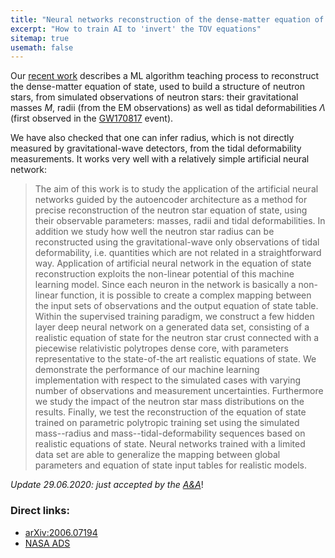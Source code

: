 ```yaml
---
title: "Neural networks reconstruction of the dense-matter equation of state from neutron-star parameters"
excerpt: "How to train AI to 'invert' the TOV equations"
sitemap: true
usemath: false  
---
```


Our [recent work](https://arxiv.org/abs/2006.07194) describes a ML algorithm teaching process to reconstruct the dense-matter equation of state, used to build a structure of neutron stars, from simulated observations of neutron stars: their gravitational masses $M$, radii (from the EM observations) as well as tidal deformabilities $\Lambda$ (first observed in the [GW170817](https://arxiv.org/abs/1805.11579) event). 

We have also checked that one can infer radius, which is not directly measured by gravitational-wave detectors, from the tidal deformability measurements. It works very well with a relatively simple artificial neural network: 

> The aim of this work is to study the application of the artificial neural networks guided by the autoencoder architecture as a method for precise reconstruction of the neutron star equation of state, using their observable parameters: masses, radii and tidal deformabilities. In addition we study how well the neutron star radius can be reconstructed using the gravitational-wave only observations of tidal deformability, i.e. quantities which are not related in a straightforward way. 
> Application of artificial neural network in the equation of state reconstruction exploits the non-linear potential of this machine learning model. Since each neuron in the network is basically a non-linear function, it is possible to create a complex mapping between the input sets of observations and the output equation of state table. Within the supervised training paradigm, we construct a few hidden layer deep neural network on a generated data set, consisting of a realistic equation of state for the neutron star crust connected with a piecewise relativistic polytropes dense core, with parameters representative to the state-of-the art realistic equations of state. 
> We demonstrate the performance of our machine learning implementation with respect to the simulated cases with varying number of observations and measurement uncertainties. Furthermore we study the impact of the neutron star mass distributions on the results. Finally, we test the reconstruction of the equation of state trained on parametric polytropic training set using the simulated mass--radius and mass--tidal-deformability sequences based on realistic equations of state. Neural networks trained with a limited data set are able to generalize the mapping between global parameters and equation of state input tables for realistic models.

_Update 29.06.2020: just accepted by the [A&A](https://www.aanda.org/articles/aa/pdf/forth/aa38130-20.pdf)_!

### Direct links: 

* [arXiv:2006.07194](https://arxiv.org/abs/2006.07194) 
* [NASA ADS](https://ui.adsabs.harvard.edu/abs/2020arXiv200607194M/abstract) 


